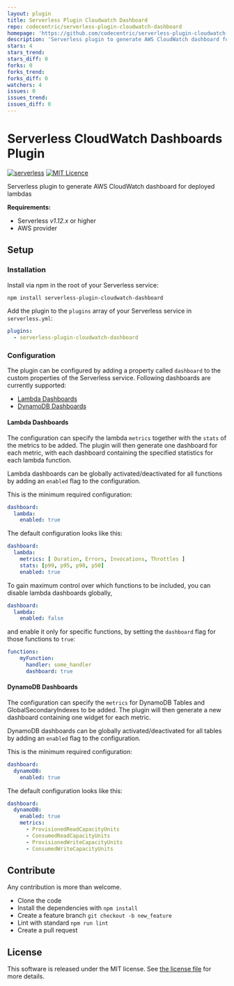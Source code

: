 ```yaml
---
layout: plugin
title: Serverless Plugin Cloudwatch Dashboard
repo: codecentric/serverless-plugin-cloudwatch-dashboard
homepage: 'https://github.com/codecentric/serverless-plugin-cloudwatch-dashboard'
description: 'Serverless plugin to generate AWS CloudWatch dashboard for AWS Lambda functions'
stars: 4
stars_trend: 
stars_diff: 0
forks: 0
forks_trend: 
forks_diff: 0
watchers: 4
issues: 0
issues_trend: 
issues_diff: 0
---
```



Serverless CloudWatch Dashboards Plugin
=============================
[![serverless](http://public.serverless.com/badges/v3.svg)](http://www.serverless.com)
[![MIT Licence](https://badges.frapsoft.com/os/mit/mit.png)](https://raw.githubusercontent.com/codecentric/serverless-plugin-cloudwatch-dashboard/master/LICENSE)

Serverless plugin to generate AWS CloudWatch dashboard for deployed lambdas

**Requirements:**
* Serverless *v1.12.x* or higher
* AWS provider

## Setup


### Installation

Install via npm in the root of your Serverless service:

```sh
npm install serverless-plugin-cloudwatch-dashboard
```

Add the plugin to the `plugins` array of your Serverless service in `serverless.yml`:

```yml
plugins:
  - serverless-plugin-cloudwatch-dashboard
```

### Configuration

The plugin can be configured by adding a property called `dashboard` to the custom properties of the Serverless
service. Following dashboards are currently supported:
- [Lambda Dashboards](#lambda-dashboards)
- [DynamoDB Dashboards](#dynamoDB-dashboards)

#### Lambda Dashboards

The configuration can specify the lambda `metrics` together with the `stats` of the metrics to 
be added. The plugin will then generate one dashboard for each metric, with each dashboard containing the 
specified statistics for each lambda function.

Lambda dashboards can be globally activated/deactivated for all functions by adding an `enabled` flag to the configuration.

This is the minimum required configuration:
```yaml
dashboard:
  lambda:
    enabled: true
```

The default configuration looks like this:
```yaml
dashboard:
  lambda:
    metrics: [ Duration, Errors, Invocations, Throttles ]
    stats: [p99, p95, p90, p50]
    enabled: true
```

To gain maximum control over which functions to be included, you can disable lambda dashboards globally,
```yaml
dashboard:
  lambda:
    enabled: false
```
and enable it only for specific functions, by setting the `dashboard` flag for those functions to `true`:
```yaml
functions:
    myFunction:
      handler: some_handler
      dashboard: true
```
#### DynamoDB Dashboards

The configuration can specify the `metrics` for DynamoDB Tables and GlobalSecondaryIndexes to be added. The plugin will 
then generate a new dashboard containing one widget for each metric.

DynamoDB dashboards can be globally activated/deactivated for all tables by adding an `enabled` flag to the 
configuration.

This is the minimum required configuration:
```yaml
dashboard:
  dynamoDB:
    enabled: true
```

The default configuration looks like this:
```yaml
dashboard:
  dynamoDB:
    enabled: true
    metrics:
      - ProvisionedReadCapacityUnits
      - ConsumedReadCapacityUnits
      - ProvisionedWriteCapacityUnits
      - ConsumedWriteCapacityUnits
```

## Contribute
Any contribution is more than welcome. 

* Clone the code
* Install the dependencies with `npm install`
* Create a feature branch `git checkout -b new_feature`
* Lint with standard `npm run lint`
* Create a pull request

## License

This software is released under the MIT license. See [the license file](LICENSE) for more details.
